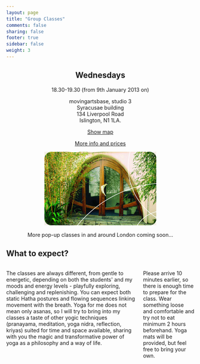 ```yaml
---
layout: page
title: "Group Classes"
comments: false
sharing: false
footer: true
sidebar: false
weight: 3
---
```


<div style="text-align: center;">

<h2>Wednesdays</h2>

<p>18.30-19.30  (from 9th January 2013 on)<br />

<p>movingartsbase, studio 3<br />
Syracusae building<br />134 Liverpool Road<br />
Islington, N1 1LA.<br /></p>

<p><a href="http://www.movingartsbase.eu/directions.html">Show map</a></p>

<p><a href="http://www.movingartsbase.eu/whatson/classes/yogawithivana.html">More info and prices</a></p>

<p class="centeredimage"><img src="../images/mab-door_302.jpg" alt="Moving Arts Base"></img></p>

<p>More pop-up classes in and around London coming soon...</p>

</div>

## What to expect?

<div class="columns">

<p>The classes are always different, from gentle to energetic, depending on both the students' and my moods and energy levels - playfully exploring, challenging and replenishing. You can expect both static Hatha postures and flowing sequences linking movement with the breath. Yoga for me does not mean only asanas, so I will try to bring into my classes a taste of other yogic techniques (pranayama, meditation, yoga nidra, reflection, kriyas) suited for time and space available, sharing with you the magic and transformative power of yoga as a philosophy and a way of life.</p>

<p>Please arrive 10 minutes earlier, so there is enough time to prepare for the class. Wear something loose and comfortable and try not to eat minimum 2 hours beforehand. Yoga mats will be provided, but feel free to bring your own.</p>

</div>